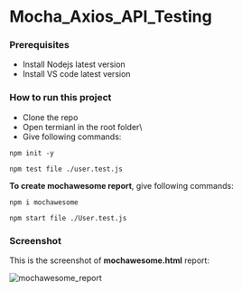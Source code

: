 # Mocha_Axios_API_Testing
### Prerequisites
- Install Nodejs latest version
- Install VS code latest version
### How to run this project
- Clone the repo
- Open termianl in the root folder\
- Give following commands:
```
npm init -y
```
```
npm test file ./user.test.js
```
**To create mochawesome report**, give following commands:
```
npm i mochawesome
```
```
npm start file ./User.test.js
```

### Screenshot
This is the screenshot of **mochawesome.html** report:

![mochawesome_report](https://user-images.githubusercontent.com/55280106/189231398-bc4d7723-05ba-45cc-95b4-01c80bb6b6db.png)
